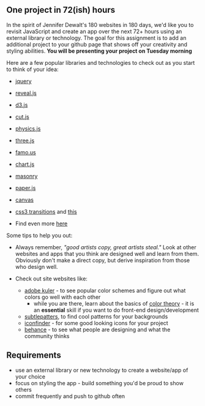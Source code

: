 ## One project in 72(ish) hours

In the spirit of Jennifer Dewalt's 180 websites in 180 days, we'd like you to revisit JavaScript and create an app over the next 72+ hours using an external library or technology. The goal for this assignment is to add an additional project to your github page that shows off your creativity and styling abilities. __You will be presenting your project on Tuesday morning__ 

Here are a few popular libraries and technologies to check out as you start to think of your idea:

- [jquery](http://jquery.com/) 
- [reveal.js](http://lab.hakim.se/reveal-js/#/)
- [d3.js](http://d3js.org/) 
- [cut.js](http://cutjs.org/)
- [physics.js](http://wellcaffeinated.net/PhysicsJS/)
- [three.js](http://threejs.org/)
- [famo.us](https://famo.us/)
- [chart.js](http://www.chartjs.org/)
- [masonry](http://masonry.desandro.com/)
- [paper.js](http://paperjs.org/)
- [canvas](https://developer.mozilla.org/en-US/docs/Web/Guide/HTML/Canvas_tutorial)
- [css3 transitions](https://developer.mozilla.org/en-US/docs/Web/Guide/CSS/Using_CSS_transitions) and [this](http://www.adobe.com/devnet/html5/articles/using-css3-transitions-a-comprehensive-guide.html)

- Find even more [here](http://www.jsdb.io/?sort=rating) 

Some tips to help you out:

- Always remember, _"good artists copy, great artists steal."_ Look at other websites and apps that you think are designed well and learn from them. Obviously don't make a direct copy, but derive inspiration from those who design well.

- Check out site websites like:
	- [adobe kuler](https://kuler.adobe.com/) - to see popular color schemes and figure out what colors go well with each other
		- while you are there, learn about the basics of [color theory](http://webdesign.tutsplus.com/articles/an-introduction-to-color-theory-for-web-designers--webdesign-1437) - it is an __essential__ skill if you want to do front-end design/development  
	- [subtlepatters](http://subtlepatterns.com/), to find cool patterns for your backgrounds  
	- [iconfinder](https://www.iconfinder.com/) - for some good looking icons for your project
	- [behance](https://www.behance.net/search?field=102) - to see what people are designing and what the community thinks


## Requirements

- use an external library or new technology to create a website/app of your choice
- focus on styling the app - build something you'd be proud to show others
- commit frequently and push to github often

